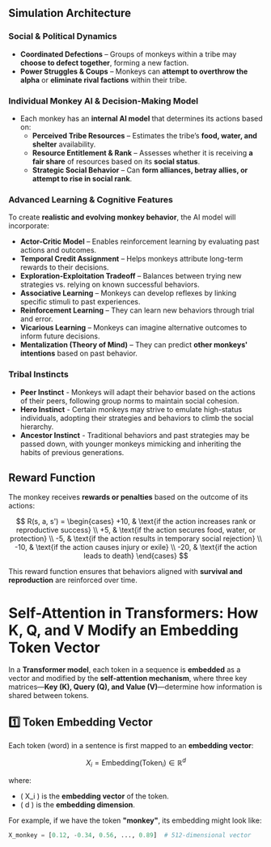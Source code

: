 ## **Simulation Architecture**  

### **Social & Political Dynamics**  
- **Coordinated Defections** – Groups of monkeys within a tribe may **choose to defect together**, forming a new faction.  
- **Power Struggles & Coups** – Monkeys can **attempt to overthrow the alpha** or **eliminate rival factions** within their tribe.    

### **Individual Monkey AI & Decision-Making Model**  
- Each monkey has an **internal AI model** that determines its actions based on:  
  - **Perceived Tribe Resources** – Estimates the tribe’s **food, water, and shelter** availability.  
  - **Resource Entitlement & Rank** – Assesses whether it is receiving **a fair share** of resources based on its **social status**.  
  - **Strategic Social Behavior** – Can **form alliances, betray allies, or attempt to rise in social rank**.  

### **Advanced Learning & Cognitive Features**  
To create **realistic and evolving monkey behavior**, the AI model will incorporate:  
- **Actor-Critic Model** – Enables reinforcement learning by evaluating past actions and outcomes.  
- **Temporal Credit Assignment** – Helps monkeys attribute long-term rewards to their decisions.  
- **Exploration-Exploitation Tradeoff** – Balances between trying new strategies vs. relying on known successful behaviors.  
- **Associative Learning** – Monkeys can develop reflexes by linking specific stimuli to past experiences.  
- **Reinforcement Learning** – They can learn new behaviors through trial and error.  
- **Vicarious Learning** – Monkeys can imagine alternative outcomes to inform future decisions.  
- **Mentalization (Theory of Mind)** – They can predict **other monkeys' intentions** based on past behavior.  

### **Tribal Instincts**
- **Peer Instinct** - Monkeys will adapt their behavior based on the actions of their peers, following group norms to maintain social cohesion.
- **Hero Instinct** - Certain monkeys may strive to emulate high-status individuals, adopting their strategies and behaviors to climb the social hierarchy.
- **Ancestor Instinct** - Traditional behaviors and past strategies may be passed down, with younger monkeys mimicking and inheriting the habits of previous generations.

## Reward Function

The monkey receives **rewards or penalties** based on the outcome of its actions:

$$
R(s, a, s') =
\begin{cases} 
+10, & \text{if the action increases rank or reproductive success} \\
+5, & \text{if the action secures food, water, or protection} \\
-5, & \text{if the action results in temporary social rejection} \\
-10, & \text{if the action causes injury or exile} \\
-20, & \text{if the action leads to death}
\end{cases}
$$

This reward function ensures that behaviors aligned with **survival and reproduction** are reinforced over time. 

# Self-Attention in Transformers: How K, Q, and V Modify an Embedding Token Vector

In a **Transformer model**, each token in a sequence is **embedded** as a vector and modified by the **self-attention mechanism**, where three key matrices—**Key (K), Query (Q), and Value (V)**—determine how information is shared between tokens.

## **1️⃣ Token Embedding Vector**
Each token (word) in a sentence is first mapped to an **embedding vector**:

$$
X_i = \text{Embedding}(\text{Token}_i) \in \mathbb{R}^{d}
$$

where:
- \( X_i \) is the **embedding vector** of the token.
- \( d \) is the **embedding dimension**.

For example, if we have the token **"monkey"**, its embedding might look like:

```python
X_monkey = [0.12, -0.34, 0.56, ..., 0.89]  # 512-dimensional vector
